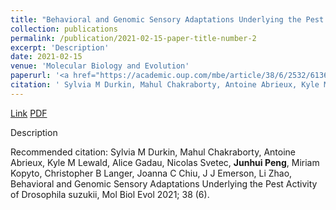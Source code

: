 ```yaml
---
title: "Behavioral and Genomic Sensory Adaptations Underlying the Pest Activity of Drosophila suzukii "
collection: publications
permalink: /publication/2021-02-15-paper-title-number-2
excerpt: 'Description'
date: 2021-02-15
venue: 'Molecular Biology and Evolution'
paperurl: '<a href="https://academic.oup.com/mbe/article/38/6/2532/6136175">Link</a> <a href="http://academicpages.github.io/files/paper2.pdf">PDF</a>'
citation: ' Sylvia M Durkin, Mahul Chakraborty, Antoine Abrieux, Kyle M Lewald, Alice Gadau, Nicolas Svetec, <b>Junhui Peng</b>, Miriam Kopyto, Christopher B Langer, Joanna C Chiu, J J Emerson, Li Zhao, Behavioral and Genomic Sensory Adaptations Underlying the Pest Activity of Drosophila suzukii, Mol Biol Evol 2021; 38 (6).'
---
```


<a href="https://academic.oup.com/mbe/article/38/6/2532/6136175">Link</a> <a href="http://academicpages.github.io/files/paper2.pdf">PDF</a>

Description

Recommended citation:  Sylvia M Durkin, Mahul Chakraborty, Antoine Abrieux, Kyle M Lewald, Alice Gadau, Nicolas Svetec, <b>Junhui Peng</b>, Miriam Kopyto, Christopher B Langer, Joanna C Chiu, J J Emerson, Li Zhao, Behavioral and Genomic Sensory Adaptations Underlying the Pest Activity of Drosophila suzukii, Mol Biol Evol 2021; 38 (6).